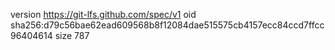 version https://git-lfs.github.com/spec/v1
oid sha256:d79c56bae62ead609568b8f12084dae515575cb4157ecc84ccd7ffcc96404614
size 787
